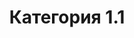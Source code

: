 ---
title: 'Категория 1.1'
published: '2024-05-29'
description: 'Вы перешли на категорию 1.1. Тут вы можете найти более подробную информацию информацию категории 1'
tags: ['next.js','nextjs','static', docs]
nesting: 0-1-1
---
